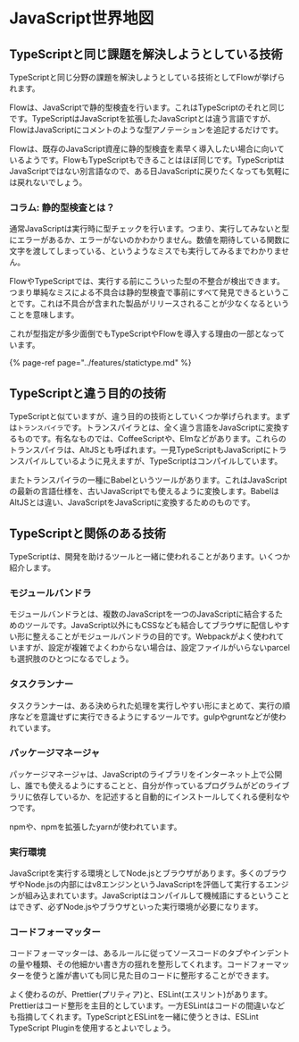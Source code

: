 # JavaScript世界地図

## TypeScriptと同じ課題を解決しようとしている技術

TypeScriptと同じ分野の課題を解決しようとしている技術としてFlowが挙げられます。

Flowは、JavaScriptで静的型検査を行います。これはTypeScriptのそれと同じです。TypeScriptはJavaScriptを拡張したJavaScriptとは違う言語ですが、FlowはJavaScriptにコメントのような型アノテーションを追記するだけです。

Flowは、既存のJavaScript資産に静的型検査を素早く導入したい場合に向いているようです。FlowもTypeScriptもできることはほぼ同じです。TypeScriptはJavaScriptではない別言語なので、ある日JavaScriptに戻りたくなっても気軽には戻れないでしょう。

### コラム: 静的型検査とは？

通常JavaScriptは実行時に型チェックを行います。つまり、実行してみないと型にエラーがあるか、エラーがないのかわかりません。数値を期待している関数に文字を渡してしまっている、というようなミスでも実行してみるまでわかりません。

FlowやTypeScriptでは、実行する前にこういった型の不整合が検出できます。つまり単純なミスによる不具合は静的型検査で事前にすべて発見できるということです。これは不具合が含まれた製品がリリースされることが少なくなるということを意味します。

これが型指定が多少面倒でもTypeScriptやFlowを導入する理由の一部となっています。

{% page-ref page="../features/statictype.md" %}

## TypeScriptと違う目的の技術

TypeScriptと似ていますが、違う目的の技術としていくつか挙げられます。まずは`トランスパイラ`です。トランスパイラとは、全く違う言語をJavaScriptに変換するものです。有名なものでは、CoffeeScriptや、Elmなどがあります。これらのトランスパイラは、AltJSとも呼ばれます。一見TypeScriptもJavaScriptにトランスパイルしているように見えますが、TypeScriptはコンパイルしています。

またトランスパイラの一種にBabelというツールがあります。これはJavaScriptの最新の言語仕様を、古いJavaScriptでも使えるように変換します。BabelはAltJSとは違い、JavaScriptをJavaScriptに変換するためのものです。

## TypeScriptと関係のある技術

TypeScriptは、開発を助けるツールと一緒に使われることがあります。いくつか紹介します。

### モジュールバンドラ

モジュールバンドラとは、複数のJavaScriptを一つのJavaScriptに結合するためのツールです。JavaScript以外にもCSSなども結合してブラウザに配信しやすい形に整えることがモジュールバンドラの目的です。Webpackがよく使われていますが、設定が複雑でよくわからない場合は、設定ファイルがいらないparcelも選択肢のひとつになるでしょう。

### タスクランナー

タスクランナーは、ある決められた処理を実行しやすい形にまとめて、実行の順序などを意識せずに実行できるようにするツールです。gulpやgruntなどが使われています。

### パッケージマネージャ

パッケージマネージャは、JavaScriptのライブラリをインターネット上で公開し、誰でも使えるようにすることと、自分が作っているプログラムがどのライブラリに依存しているか、を記述すると自動的にインストールしてくれる便利なやつです。

npmや、npmを拡張したyarnが使われています。

### 実行環境

JavaScriptを実行する環境としてNode.jsとブラウザがあります。多くのブラウザやNode.jsの内部にはv8エンジンというJavaScriptを評価して実行するエンジンが組み込まれています。JavaScriptはコンパイルして機械語にするということはできず、必ずNode.jsやブラウザといった実行環境が必要になります。

### コードフォーマッター

コードフォーマッターは、あるルールに従ってソースコードのタブやインデントの量や種類、その他細かい書き方の揺れを整形してくれます。コードフォーマッターを使うと誰が書いても同じ見た目のコードに整形することができます。

よく使わるのが、Prettier\(プリティア\)と、ESLint\(エスリント\)があります。Prettierはコード整形を主目的としています。一方ESLintはコードの間違いなども指摘してくれます。TypeScriptとESLintを一緒に使うときは、ESLint TypeScript Pluginを使用するとよいでしょう。

